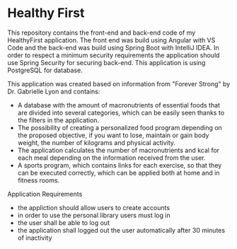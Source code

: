 # Healthy First

This repository contains the front-end and back-end code of my HealthyFirst application. The front end was build using Angular with VS Code and the back-end was build using Spring Boot with IntelliJ IDEA. In order to respect a minimum security requirements the application should use Spring Security for securing back-end. This application is using PostgreSQL for database.

This application was created based on information from "Forever Strong" by Dr. Gabrielle Lyon and contains:
- A database with the amount of macronutrients of essential foods that are divided into several categories, which can be easily seen thanks to the filters in the application.
- The possibility of creating a personalized food program depending on the proposed objective, if you want to lose, maintain or gain body weight, the number of kilograms and physical activity.
- The application calculates the number of macronutrients and kcal for each meal depending on the information received from the user.
- A sports program, which contains links for each exercise, so that they can be executed correctly, which can be applied both at home and in fitness rooms.

Application Requirements

- the appliction should allow users to create accounts
- in order to use the personal library users must log in
- the user shall be able to log out
- the application shall logged out the user automatically after 30 minutes of inactivity
